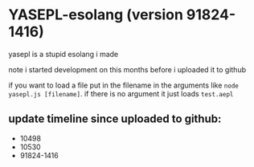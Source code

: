 # YASEPL-esolang (version 91824-1416)
yasepl is a stupid esolang i made

note i started development on this months before i uploaded it to github


if you want to load a file put in the filename in the arguments like `node yasepl.js [filename]`. if there is no argument it just loads `test.aepl`

## update timeline since uploaded to github:

- 10498
- 10530
- 91824-1416
